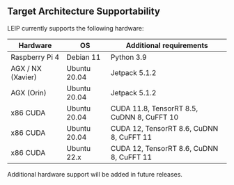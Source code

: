## Target Architecture Supportability

LEIP currently supports the following hardware:

| Hardware          | OS           | Additional requirements                    |
| ----------------- | ------------ | ------------------------------------------ |
| Raspberry Pi 4    | Debian 11    | Python 3.9                                 |
| AGX / NX (Xavier) | Ubuntu 20.04 | Jetpack 5.1.2                              |
| AGX (Orin)        | Ubuntu 20.04 | Jetpack 5.1.2                              |
| x86 CUDA          | Ubuntu 20.04 | CUDA 11.8, TensorRT 8.5, CuDNN 8, CuFFT 10 |
| x86 CUDA          | Ubuntu 20.04 | CUDA 12, TensorRT 8.6, CuDNN 8, CuFFT 11   |
| x86 CUDA          | Ubuntu 22.x  | CUDA 12, TensorRT 8.6, CuDNN 8, CuFFT 11   |

Additional hardware support will be added in future releases.
